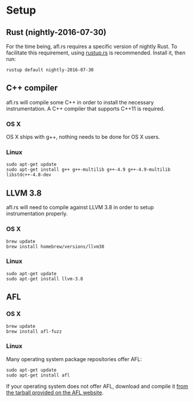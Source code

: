 # Setup

## Rust (nightly-2016-07-30)

For the time being, afl.rs requires a specific version of nightly Rust. To facilitate this requirement, using [rustup.rs](https://rustup.rs/) is recommended. Install it, then run:

```
rustup default nightly-2016-07-30
```

## C++ compiler

afl.rs will compile some C++ in order to install the necessary instrumentation. A C++ compiler that supports C++11 is required.

### OS X

OS X ships with g++, nothing needs to be done for OS X users.

### Linux

```
sudo apt-get update
sudo apt-get install g++ g++-multilib g++-4.9 g++-4.9-multilib libstdc++-4.8-dev
```

## LLVM 3.8

afl.rs will need to compile against LLVM 3.8 in order to setup instrumentation properly.

### OS X

```
brew update
brew install homebrew/versions/llvm38
```

### Linux

```
sudo apt-get update
sudo apt-get install llvm-3.8
```

## AFL

### OS X

```
brew update
brew install afl-fuzz
```

### Linux

Many operating system package repositories offer AFL:

```
sudo apt-get update
sudo apt-get install afl
```

If your operating system does not offer AFL, download and compile it [from the tarball provided on the AFL website](http://lcamtuf.coredump.cx/afl/).
